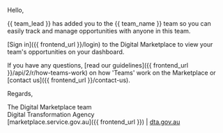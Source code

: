 Hello,  
  
{{ team_lead }} has added you to the {{ team_name }} team so you can easily track and manage opportunities with anyone in this team.  
  
[Sign in]({{ frontend_url }}/login) to the Digital Marketplace to view your team's opportunities on your dashboard.  
  
If you have any questions, [read our guidelines]({{ frontend_url }}/api/2/r/how-teams-work) on how 'Teams' work on the Marketplace or [contact us]({{ frontend_url }}/contact-us).  
  
Regards,  
  
The Digital Marketplace team  
Digital Transformation Agency  
[marketplace.service.gov.au]({{ frontend_url }}) | [dta.gov.au](https://dta.gov.au)
